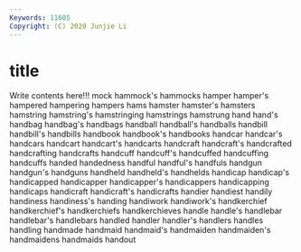 ```yaml
---
Keywords: 11605
Copyright: (C) 2020 Junjie Li
---
```


# title

Write contents here!!!
mock 
hammock's 
hammocks 
hamper 
hamper's 
hampered 
hampering 
hampers 
hams
hamster 
hamster's 
hamsters 
hamstring 
hamstring's 
hamstringing 
hamstrings 
hamstrung 
hand 
hand's
handbag 
handbag's 
handbags 
handball 
handball's 
handballs 
handbill 
handbill's 
handbills 
handbook
handbook's 
handbooks 
handcar 
handcar's 
handcars 
handcart 
handcart's 
handcarts 
handcraft 
handcraft's
handcrafted 
handcrafting 
handcrafts 
handcuff 
handcuff's 
handcuffed 
handcuffing 
handcuffs 
handed 
handedness
handful 
handful's 
handfuls 
handgun 
handgun's 
handguns 
handheld 
handheld's 
handhelds 
handicap
handicap's 
handicapped 
handicapper 
handicapper's 
handicappers 
handicapping 
handicaps 
handicraft 
handicraft's 
handicrafts
handier 
handiest 
handily 
handiness 
handiness's 
handing 
handiwork 
handiwork's 
handkerchief 
handkerchief's
handkerchiefs 
handkerchieves 
handle 
handle's 
handlebar 
handlebar's 
handlebars 
handled 
handler 
handler's
handlers 
handles 
handling 
handmade 
handmaid 
handmaid's 
handmaiden 
handmaiden's 
handmaidens 
handmaids
handout 

